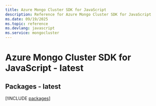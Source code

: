 ```yaml
---
title: Azure Mongo Cluster SDK for JavaScript
description: Reference for Azure Mongo Cluster SDK for JavaScript
ms.date: 09/19/2025
ms.topic: reference
ms.devlang: javascript
ms.service: mongocluster
---
```

# Azure Mongo Cluster SDK for JavaScript - latest
## Packages - latest
[!INCLUDE [packages](mongo-cluster-index.md)]
